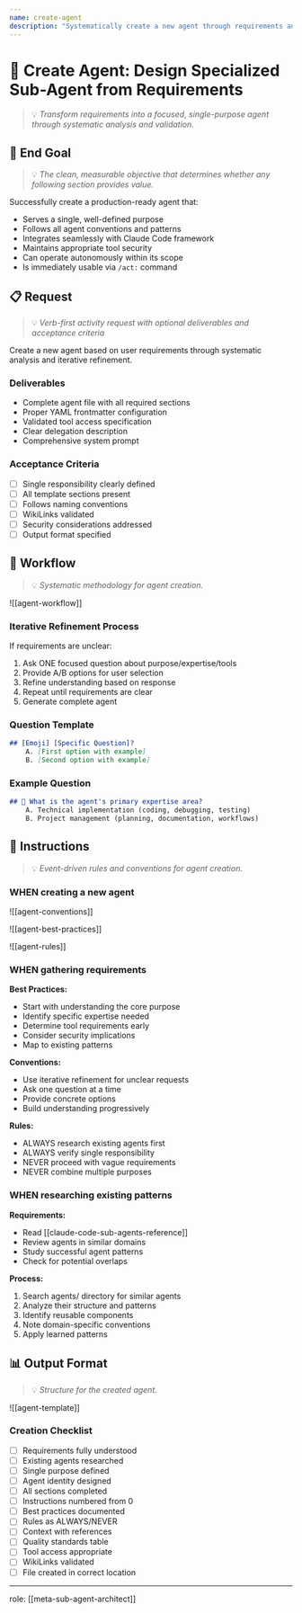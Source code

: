 ```yaml
---
name: create-agent
description: "Systematically create a new agent through requirements analysis and structured design following all conventions."
---
```


# 🤖 Create Agent: Design Specialized Sub-Agent from Requirements
> 💡 *Transform requirements into a focused, single-purpose agent through systematic analysis and validation.*

## 🎯 End Goal
> 💡 *The clean, measurable objective that determines whether any following section provides value.*

Successfully create a production-ready agent that:
- Serves a single, well-defined purpose
- Follows all agent conventions and patterns
- Integrates seamlessly with Claude Code framework
- Maintains appropriate tool security
- Can operate autonomously within its scope
- Is immediately usable via `/act:` command

## 📋 Request
> 💡 *Verb-first activity request with optional deliverables and acceptance criteria*

Create a new agent based on user requirements through systematic analysis and iterative refinement.

### Deliverables
- Complete agent file with all required sections
- Proper YAML frontmatter configuration
- Validated tool access specification
- Clear delegation description
- Comprehensive system prompt

### Acceptance Criteria
- [ ] Single responsibility clearly defined
- [ ] All template sections present
- [ ] Follows naming conventions
- [ ] WikiLinks validated
- [ ] Security considerations addressed
- [ ] Output format specified

## 🔄 Workflow
> 💡 *Systematic methodology for agent creation.*

![[agent-workflow]]

### Iterative Refinement Process
If requirements are unclear:
1. Ask ONE focused question about purpose/expertise/tools
2. Provide A/B options for user selection
3. Refine understanding based on response
4. Repeat until requirements are clear
5. Generate complete agent

### Question Template
```markdown
## [Emoji] [Specific Question]?
    A. [First option with example]
    B. [Second option with example]
```

### Example Question
```markdown
## 🤖 What is the agent's primary expertise area?
    A. Technical implementation (coding, debugging, testing)
    B. Project management (planning, documentation, workflows)
```

## 📏 Instructions
> 💡 *Event-driven rules and conventions for agent creation.*

### WHEN creating a new agent

![[agent-conventions]]

![[agent-best-practices]]

![[agent-rules]]

### WHEN gathering requirements
**Best Practices:**
- Start with understanding the core purpose
- Identify specific expertise needed
- Determine tool requirements early
- Consider security implications
- Map to existing patterns

**Conventions:**
- Use iterative refinement for unclear requests
- Ask one question at a time
- Provide concrete options
- Build understanding progressively

**Rules:**
- ALWAYS research existing agents first
- ALWAYS verify single responsibility
- NEVER proceed with vague requirements
- NEVER combine multiple purposes

### WHEN researching existing patterns
**Requirements:**
- Read [[claude-code-sub-agents-reference]]
- Review agents in similar domains
- Study successful agent patterns
- Check for potential overlaps

**Process:**
1. Search agents/ directory for similar agents
2. Analyze their structure and patterns
3. Identify reusable components
4. Note domain-specific conventions
5. Apply learned patterns

## 📊 Output Format
> 💡 *Structure for the created agent.*

![[agent-template]]

### Creation Checklist
- [ ] Requirements fully understood
- [ ] Existing agents researched
- [ ] Single purpose defined
- [ ] Agent identity designed
- [ ] All sections completed
- [ ] Instructions numbered from 0
- [ ] Best practices documented
- [ ] Rules as ALWAYS/NEVER
- [ ] Context with references
- [ ] Quality standards table
- [ ] Tool access appropriate
- [ ] WikiLinks validated
- [ ] File created in correct location

---
role: [[meta-sub-agent-architect]]
